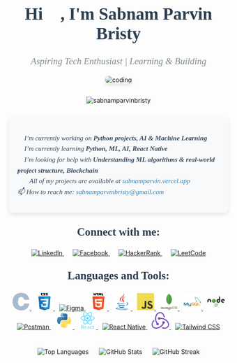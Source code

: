 <link href="https://fonts.googleapis.com/css2?family=Dancing+Script:wght@700&family=Lora:ital@1&display=swap" rel="stylesheet">

<div align="center">
  <h1 style="font-family: 'Dancing Script', cursive; font-size: 2.8em; font-weight: 700; color: #2c3e50; margin-bottom: 10px;">Hi 👋, I'm Sabnam Parvin Bristy</h1>
  <h3 style="font-family: 'Lora', serif; font-size: 1.5em; font-style: italic; color: #7f8c8d; font-weight: normal;">Aspiring Tech Enthusiast | Learning & Building</h3>
</div>

<div align="center" style="margin: 20px 0;">
  <img src="https://media.giphy.com/media/1vlBgKjXEz1jTtsuiH/giphy.gif" alt="coding" style="width: 350px; border-radius: 10px; box-shadow: 0 4px 8px rgba(0,0,0,0.1);" />
</div>

<p align="center">
  <img src="https://komarev.com/ghpvc/?username=sabnamparvinbristy&label=Profile%20views&color=0e75b6&style=flat" alt="sabnamparvinbristy" style="margin: 10px;" />
</p>

<div style="background: #f8f9fa; padding: 20px; border-radius: 10px; margin: 20px 0; box-shadow: 0 4px 8px rgba(0,0,0,0.1);">
  <p style="font-family: 'Lora', serif; font-size: 1.1em; font-style: italic; color: #34495e; line-height: 1.6;">
    🔭 I’m currently working on <strong>Python projects, AI & Machine Learning</strong><br>
    🌱 I’m currently learning <strong>Python, ML, AI, React Native</strong><br>
    🤝 I’m looking for help with <strong>Understanding ML algorithms & real-world project structure, Blockchain</strong><br>
    👨‍💻 All of my projects are available at <a href="https://sabnamparvin.vercel.app/" style="color: #2980b9; text-decoration: none; font-style: italic;">sabnamparvin.vercel.app</a><br>
    📫 How to reach me: <a href="mailto:sabnamparvinbristy@gmail.com" style="color: #2980b9; text-decoration: none; font-style: italic;">sabnamparvinbristy@gmail.com</a>
  </p>
</div>

<h3 align="center" style="font-family: 'Dancing Script', cursive; color: #2c3e50; margin-top: 30px; font-size: 1.8em;">Connect with me:</h3>
<p align="center" style="margin: 20px 0;">
  <a href="https://linkedin.com/in/sabnamparvin" target="_blank" style="margin: 0 10px;">
    <img src="https://raw.githubusercontent.com/rahuldkjain/github-profile-readme-generator/master/src/images/icons/Social/linked-in-alt.svg" alt="LinkedIn" style="width: 40px; transition: transform 0.3s;" onmouseover="this.style.transform='scale(1.2)'" onmouseout="this.style.transform='scale(1)'" />
  </a>
  <a href="https://fb.com/sabnamsp10" target="_blank" style="margin: 0 10px;">
    <img src="https://raw.githubusercontent.com/rahuldkjain/github-profile-readme-generator/master/src/images/icons/Social/facebook.svg" alt="Facebook" style="width: 40px; transition: transform 0.3s;" onmouseover="this.style.transform='scale(1.2)'" onmouseout="this.style.transform='scale(1)'" />
  </a>
  <a href="https://www.hackerrank.com/sabnam_parvin" target="_blank" style="margin: 0 10px;">
    <img src="https://raw.githubusercontent.com/rahuldkjain/github-profile-readme-generator/master/src/images/icons/Social/hackerrank.svg" alt="HackerRank" style="width: 40px; transition: transform 0.3s;" onmouseover="this.style.transform='scale(1.2)'" onmouseout="this.style.transform='scale(1)'" />
  </a>
  <a href="https://www.leetcode.com/sabnam_10" target="_blank" style="margin: 0 10px;">
    <img src="https://raw.githubusercontent.com/rahuldkjain/github-profile-readme-generator/master/src/images/icons/Social/leet-code.svg" alt="LeetCode" style="width: 40px; transition: transform 0.3s;" onmouseover="this.style.transform='scale(1.2)'" onmouseout="this.style.transform='scale(1)'" />
  </a>
</p>

<h3 align="center" style="font-family: 'Dancing Script', cursive; color: #2c3e50; margin-top: 30px; font-size: 1.8em;">Languages and Tools:</h3>
<p align="center" style="margin: 20px 0;">
  <a href="https://www.cprogramming.com/" target="_blank" style="margin: 5px;">
    <img src="https://raw.githubusercontent.com/devicons/devicon/master/icons/c/c-original.svg" alt="C" style="width: 40px; transition: transform 0.3s;" onmouseover="this.style.transform='scale(1.2)'" onmouseout="this.style.transform='scale(1)'" />
  </a>
  <a href="https://www.w3schools.com/css/" target="_blank" style="margin: 5px;">
    <img src="https://raw.githubusercontent.com/devicons/devicon/master/icons/css3/css3-original-wordmark.svg" alt="CSS3" style="width: 40px; transition: transform 0.3s;" onmouseover="this.style.transform='scale(1.2)'" onmouseout="this.style.transform='scale(1)'" />
  </a>
  <a href="https://www.figma.com/" target="_blank" style="margin: 5px;">
    <img src="https://www.vectorlogo.zone/logos/figma/figma-icon.svg" alt="Figma" style="width: 40px; transition: transform 0.3s;" onmouseover="this.style.transform='scale(1.2)'" onmouseout="this.style.transform='scale(1)'" />
  </a>
  <a href="https://www.w3.org/html/" target="_blank" style="margin: 5px;">
    <img src="https://raw.githubusercontent.com/devicons/devicon/master/icons/html5/html5-original-wordmark.svg" alt="HTML5" style="width: 40px; transition: transform 0.3s;" onmouseover="this.style.transform='scale(1.2)'" onmouseout="this.style.transform='scale(1)'" />
  </a>
  <a href="https://www.java.com" target="_blank" style="margin: 5px;">
    <img src="https://raw.githubusercontent.com/devicons/devicon/master/icons/java/java-original.svg" alt="Java" style="width: 40px; transition: transform 0.3s;" onmouseover="this.style.transform='scale(1.2)'" onmouseout="this.style.transform='scale(1)'" />
  </a>
  <a href="https://developer.mozilla.org/en-US/docs/Web/JavaScript" target="_blank" style="margin: 5px;">
    <img src="https://raw.githubusercontent.com/devicons/devicon/master/icons/javascript/javascript-original.svg" alt="JavaScript" style="width: 40px; transition: transform 0.3s;" onmouseover="this.style.transform='scale(1.2)'" onmouseout="this.style.transform='scale(1)'" />
  </a>
  <a href="https://www.mongodb.com/" target="_blank" style="margin: 5px;">
    <img src="https://raw.githubusercontent.com/devicons/devicon/master/icons/mongodb/mongodb-original-wordmark.svg" alt="MongoDB" style="width: 40px; transition: transform 0.3s;" onmouseover="this.style.transform='scale(1.2)'" onmouseout="this.style.transform='scale(1)'" />
  </a>
  <a href="https://www.mysql.com/" target="_blank" style="margin: 5px;">
    <img src="https://raw.githubusercontent.com/devicons/devicon/master/icons/mysql/mysql-original-wordmark.svg" alt="MySQL" style="width: 40px; transition: transform 0.3s;" onmouseover="this.style.transform='scale(1.2)'" onmouseout="this.style.transform='scale(1)'" />
  </a>
  <a href="https://nodejs.org" target="_blank" style="margin: 5px;">
    <img src="https://raw.githubusercontent.com/devicons/devicon/master/icons/nodejs/nodejs-original-wordmark.svg" alt="Node.js" style="width: 40px; transition: transform 0.3s;" onmouseover="this.style.transform='scale(1.2)'" onmouseout="this.style.transform='scale(1)'" />
  </a>
  <a href="https://postman.com" target="_blank" style="margin: 5px;">
    <img src="https://www.vectorlogo.zone/logos/getpostman/getpostman-icon.svg" alt="Postman" style="width: 40px; transition: transform 0.3s;" onmouseover="this.style.transform='scale(1.2)'" onmouseout="this.style.transform='scale(1)'" />
  </a>
  <a href="https://www.python.org" target="_blank" style="margin: 5px;">
    <img src="https://raw.githubusercontent.com/devicons/devicon/master/icons/python/python-original.svg" alt="Python" style="width: 40px; transition: transform 0.3s;" onmouseover="this.style.transform='scale(1.2)'" onmouseout="this.style.transform='scale(1)'" />
  </a>
  <a href="https://reactjs.org/" target="_blank" style="margin: 5px;">
    <img src="https://raw.githubusercontent.com/devicons/devicon/master/icons/react/react-original-wordmark.svg" alt="React" style="width: 40px; transition: transform 0.3s;" onmouseover="this.style.transform='scale(1.2)'" onmouseout="this.style.transform='scale(1)'" />
  </a>
  <a href="https://reactnative.dev/" target="_blank" style="margin: 5px;">
    <img src="https://reactnative.dev/img/header_logo.svg" alt="React Native" style="width: 40px; transition: transform 0.3s;" onmouseover="this.style.transform='scale(1.2)'" onmouseout="this.style.transform='scale(1)'" />
  </a>
  <a href="https://redux.js.org" target="_blank" style="margin: 5px;">
    <img src="https://raw.githubusercontent.com/devicons/devicon/master/icons/redux/redux-original.svg" alt="Redux" style="width: 40px; transition: transform 0.3s;" onmouseover="this.style.transform='scale(1.2)'" onmouseout="this.style.transform='scale(1)'" />
  </a>
  <a href="https://tailwindcss.com/" target="_blank" style="margin: 5px;">
    <img src="https://www.vectorlogo.zone/logos/tailwindcss/tailwindcss-icon.svg" alt="Tailwind CSS" style="width: 40px; transition: transform 0.3s;" onmouseover="this.style.transform='scale(1.2)'" onmouseout="this.style.transform='scale(1)'" />
  </a>
</p>

<div align="center" style="margin: 30px 0;">
  <img src="https://github-readme-stats.vercel.app/api/top-langs?username=sabnamparvinbristy&show_icons=true&locale=en&layout=compact&theme=light" alt="Top Languages" style="margin: 10px;" />
  <img src="https://github-readme-stats.vercel.app/api?username=sabnamparvinbristy&show_icons=true&locale=en&theme=light" alt="GitHub Stats" style="margin: 10px;" />
  <img src="https://github-readme-streak-stats.herokuapp.com/?user=sabnamparvinbristy&theme=light" alt="GitHub Streak" style="margin: 10px;" />
</div>
